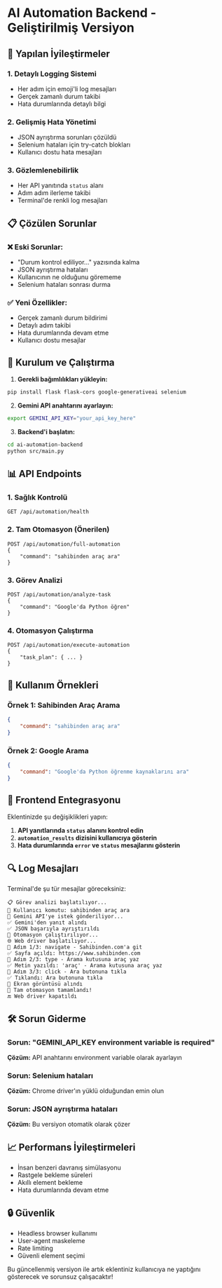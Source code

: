 # AI Automation Backend - Geliştirilmiş Versiyon

## 🚀 Yapılan İyileştirmeler

### 1. **Detaylı Logging Sistemi**
- Her adım için emoji'li log mesajları
- Gerçek zamanlı durum takibi
- Hata durumlarında detaylı bilgi

### 2. **Gelişmiş Hata Yönetimi**
- JSON ayrıştırma sorunları çözüldü
- Selenium hataları için try-catch blokları
- Kullanıcı dostu hata mesajları

### 3. **Gözlemlenebilirlik**
- Her API yanıtında `status` alanı
- Adım adım ilerleme takibi
- Terminal'de renkli log mesajları

## 📋 Çözülen Sorunlar

### ❌ Eski Sorunlar:
- "Durum kontrol ediliyor..." yazısında kalma
- JSON ayrıştırma hataları
- Kullanıcının ne olduğunu görememe
- Selenium hataları sonrası durma

### ✅ Yeni Özellikler:
- Gerçek zamanlı durum bildirimi
- Detaylı adım takibi
- Hata durumlarında devam etme
- Kullanıcı dostu mesajlar

## 🔧 Kurulum ve Çalıştırma

1. **Gerekli bağımlılıkları yükleyin:**
```bash
pip install flask flask-cors google-generativeai selenium
```

2. **Gemini API anahtarını ayarlayın:**
```bash
export GEMINI_API_KEY="your_api_key_here"
```

3. **Backend'i başlatın:**
```bash
cd ai-automation-backend
python src/main.py
```

## 📊 API Endpoints

### 1. Sağlık Kontrolü
```
GET /api/automation/health
```

### 2. Tam Otomasyon (Önerilen)
```
POST /api/automation/full-automation
{
    "command": "sahibinden araç ara"
}
```

### 3. Görev Analizi
```
POST /api/automation/analyze-task
{
    "command": "Google'da Python öğren"
}
```

### 4. Otomasyon Çalıştırma
```
POST /api/automation/execute-automation
{
    "task_plan": { ... }
}
```

## 🎯 Kullanım Örnekleri

### Örnek 1: Sahibinden Araç Arama
```json
{
    "command": "sahibinden araç ara"
}
```

### Örnek 2: Google Arama
```json
{
    "command": "Google'da Python öğrenme kaynaklarını ara"
}
```

## 📱 Frontend Entegrasyonu

Eklentinizde şu değişiklikleri yapın:

1. **API yanıtlarında `status` alanını kontrol edin**
2. **`automation_results` dizisini kullanıcıya gösterin**
3. **Hata durumlarında `error` ve `status` mesajlarını gösterin**

## 🔍 Log Mesajları

Terminal'de şu tür mesajlar göreceksiniz:

```
📋 Görev analizi başlatılıyor...
🎯 Kullanıcı komutu: sahibinden araç ara
🤖 Gemini API'ye istek gönderiliyor...
✅ Gemini'den yanıt alındı
✅ JSON başarıyla ayrıştırıldı
🚀 Otomasyon çalıştırılıyor...
🌐 Web driver başlatılıyor...
📍 Adım 1/3: navigate - Sahibinden.com'a git
✅ Sayfa açıldı: https://www.sahibinden.com
📍 Adım 2/3: type - Arama kutusuna araç yaz
✅ Metin yazıldı: 'araç' - Arama kutusuna araç yaz
📍 Adım 3/3: click - Ara butonuna tıkla
✅ Tıklandı: Ara butonuna tıkla
📸 Ekran görüntüsü alındı
🎉 Tam otomasyon tamamlandı!
🔚 Web driver kapatıldı
```

## 🛠️ Sorun Giderme

### Sorun: "GEMINI_API_KEY environment variable is required"
**Çözüm:** API anahtarını environment variable olarak ayarlayın

### Sorun: Selenium hataları
**Çözüm:** Chrome driver'ın yüklü olduğundan emin olun

### Sorun: JSON ayrıştırma hataları
**Çözüm:** Bu versiyon otomatik olarak çözer

## 📈 Performans İyileştirmeleri

- İnsan benzeri davranış simülasyonu
- Rastgele bekleme süreleri
- Akıllı element bekleme
- Hata durumlarında devam etme

## 🔒 Güvenlik

- Headless browser kullanımı
- User-agent maskeleme
- Rate limiting
- Güvenli element seçimi

Bu güncellenmiş versiyon ile artık eklentiniz kullanıcıya ne yaptığını gösterecek ve sorunsuz çalışacaktır!

